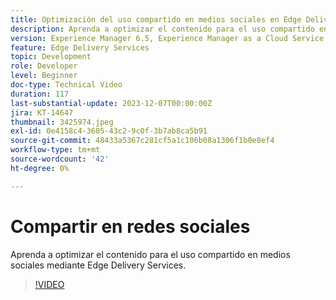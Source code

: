 ```yaml
---
title: Optimización del uso compartido en medios sociales en Edge Delivery Services
description: Aprenda a optimizar el contenido para el uso compartido en medios sociales mediante Edge Delivery Services.
version: Experience Manager 6.5, Experience Manager as a Cloud Service
feature: Edge Delivery Services
topic: Development
role: Developer
level: Beginner
doc-type: Technical Video
duration: 117
last-substantial-update: 2023-12-07T00:00:00Z
jira: KT-14647
thumbnail: 3425974.jpeg
exl-id: 0e4158c4-3605-43c2-9c0f-3b7ab8ca5b91
source-git-commit: 48433a5367c281cf5a1c106b08a1306f1b0e8ef4
workflow-type: tm+mt
source-wordcount: '42'
ht-degree: 0%

---
```


# Compartir en redes sociales

Aprenda a optimizar el contenido para el uso compartido en medios sociales mediante Edge Delivery Services.

>[!VIDEO](https://video.tv.adobe.com/v/3425974/?learn=on)
